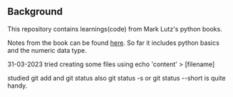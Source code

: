 ## Background
This repository contains learnings(code) from Mark Lutz's python books.

Notes from the book can be found [here](https://docs.python.org/3/library/re.html#). 
So far it includes python basics and the numeric data type.

31-03-2023
tried creating some files using echo 'content' > [filename]

studied git add and git status 
also git status -s or git status --short is quite handy.

